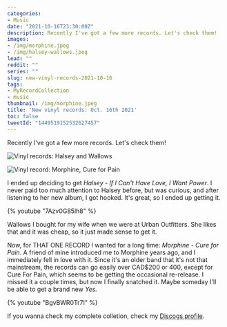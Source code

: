 ```yaml
---
categories:
- Music
date: "2021-10-16T23:30:00Z"
description: Recently I've got a few more records. Let's check them!
images:
- /img/morphine.jpeg
- /img/halsey-wallows.jpeg
lead: ""
reddit: ""
series: ""
slug: new-vinyl-records-2021-10-16
tags:
- MyRecordCollection
- music
thumbnail: /img/morphine.jpeg
title: 'New vinyl records: Oct. 16th 2021'
toc: false
tweetId: "1449519152532627457"
---
```

Recently I've got a few more records. Let's check them!

<!--more-->

![Vinyl records: Halsey and Wallows](/img/halsey-wallows.jpeg)

![Vinyl record: Morphine, Cure for Pain](/img/morphine.jpeg)

I ended up deciding to get _Halsey - If I Can't Have Love, I Want Power_. I never paid too much attention to Halsey before, but was curious, and after listening to her new album, I got hooked. It's great, so I ended up getting it.

{% youtube "7Azv0G85lh8" %}

Wallows I bought for my wife when we were at Urban Outfitters. She likes that and it was cheap, so it just made sense to get it.

Now, for THAT ONE RECORD I wanted for a long time: _Morphine - Cure for Pain_. A friend of mine introduced me to Morphine years ago, and I immediately fell in love with it. Since it's an older band that it's not that mainstream, the records can go easily over CAD$200 or 400, except for Cure For Pain, which seems to be getting the occasional re-release. I missed it a couple times, but now I finally snatched it. Maybe someday I'll be able to get a brand new _Yes._

{% youtube "BgvBWR0Tr7I" %}

If you wanna check my complete colletion, check my [Discogs profile](https://www.discogs.com/user/falconsensei/collection).
